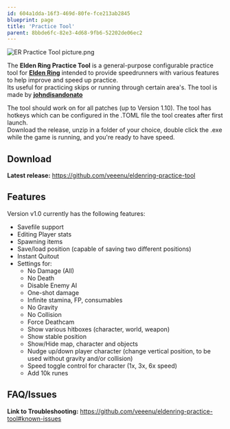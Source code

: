 ```yaml
---
id: 604a1dda-16f3-469d-80fe-fce213ab2845
blueprint: page
title: 'Practice Tool'
parent: 8bbde6fc-82e3-4d68-9fb6-52202de06ec2
---
```

![ER Practice Tool picture.png](/images/0/00/ER_Practice_Tool_picture.png)

[](/File:ER_Practice_Tool_picture.png)

The **Elden Ring Practice Tool** is a general-purpose configurable practice tool for **[Elden Ring](/eldenring)** intended to provide speedrunners with various features to help improve and speed up practice.\
Its useful for practicing skips or running through certain area's. The tool is made by **[johndisandonato](//twitch.tv/johndisandonato)**

The tool should work on for all patches (up to Version 1.10). The tool has hotkeys which can be configured in the .TOML file the tool creates after first launch.\
Download the release, unzip in a folder of your choice, double click the .exe while the game is running, and you're ready to have speed.

## Download

**Latest release:** <https://github.com/veeenu/eldenring-practice-tool>

## Features

Version v1.0 currently has the following features:

- Savefile support
- Editing Player stats
- Spawning items
- Save/load position (capable of saving two different positions)
- Instant Quitout
- Settings for:
  - No Damage (All)
  - No Death
  - Disable Enemy AI
  - One-shot damage
  - Infinite stamina, FP, consumables
  - No Gravity
  - No Collision
  - Force Deathcam
  - Show various hitboxes (character, world, weapon)
  - Show stable position
  - Show/Hide map, character and objects
  - Nudge up/down player character (change vertical position, to be used without gravity and/or collision)
  - Speed toggle control for character (1x, 3x, 6x speed)
  - Add 10k runes

## FAQ/Issues

**Link to Troubleshooting:** <https://github.com/veeenu/eldenring-practice-tool#known-issues>
